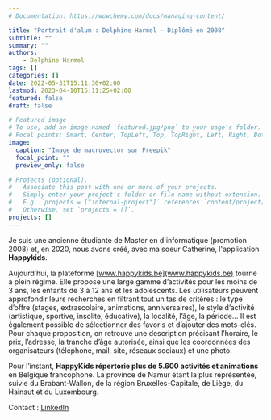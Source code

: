```yaml
---
# Documentation: https://wowchemy.com/docs/managing-content/

title: "Portrait d'alum : Delphine Harmel – Diplômé en 2008"
subtitle: ""
summary: ""
authors: 
    - Delphine Harmel
tags: []
categories: []
date: 2022-05-31T15:11:30+02:00
lastmod: 2023-04-10T15:11:25+02:00
featured: false
draft: false

# Featured image
# To use, add an image named `featured.jpg/png` to your page's folder.
# Focal points: Smart, Center, TopLeft, Top, TopRight, Left, Right, BottomLeft, Bottom, BottomRight.
image:
  caption: "Image de macrovector sur Freepik"
  focal_point: ""
  preview_only: false

# Projects (optional).
#   Associate this post with one or more of your projects.
#   Simply enter your project's folder or file name without extension.
#   E.g. `projects = ["internal-project"]` references `content/project/deep-learning/index.md`.
#   Otherwise, set `projects = []`.
projects: []
---
```


Je suis une ancienne étudiante de Master en d'informatique (promotion 2008) et, en 2020, nous avons créé, avec ma soeur Catherine, l'application **Happykids**.

Aujourd’hui, la plateforme [www.happykids.be](www.happykids.be) tourne à plein régime. Elle propose une large gamme d’activités pour les moins de 3 ans, les enfants de 3 à 12 ans et les adolescents. Les utilisateurs peuvent approfondir leurs  recherches  en  filtrant  tout  un  tas  de  critères  :  le  type  d’offre  (stages,  extrascolaire,  animations, anniversaires), le style d’activité (artistique, sportive, insolite, éducative), la localité, l’âge, la période... Il est également  possible  de  sélectionner  des  favoris  et  d’ajouter  des  mots-clés.  Pour  chaque  proposition,  on retrouve  une  description  précisant  l’horaire,  le  prix,  l’adresse,  la  tranche  d’âge  autorisée,  ainsi  que  les coordonnées des organisateurs (téléphone, mail, site, réseaux sociaux) et une photo.

Pour  l’instant,  **HappyKids  répertorie  plus  de  5.600  activités  et  animations**  en  Belgique  francophone.  La province de Namur étant la plus représentée, suivie du Brabant-Wallon, de la région Bruxelles-Capitale, de Liège, du Hainaut et du Luxembourg.

Contact : [LinkedIn](https://www.linkedin.com/in/delphine-harmel-a9a1946/)
